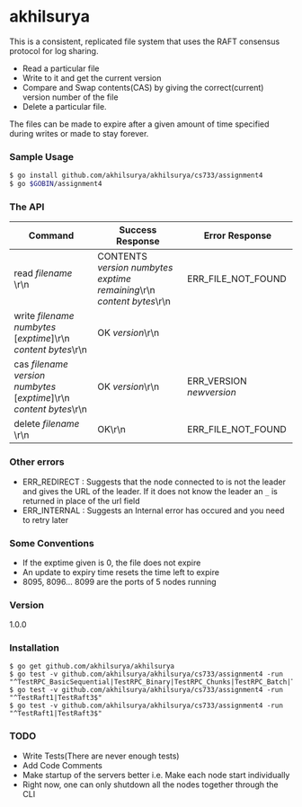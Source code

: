 # akhilsurya

This is a consistent, replicated file system that uses the RAFT consensus protocol for log sharing.
- Read a particular file
- Write to it and get the current version
- Compare and Swap contents(CAS) by giving the correct(current) version number of the file
- Delete a particular file.
 
The files can be made to expire after a given amount of time specified during writes  or made to stay forever.
### Sample Usage

``` sh
$ go install github.com/akhilsurya/akhilsurya/cs733/assignment4
$ go $GOBIN/assignment4
```
### The API
| Command  | Success Response | Error Response
|----------|-----|----------|
|read _filename_ \r\n| CONTENTS _version_ _numbytes_ _exptime remaining_\r\n <br> _content bytes_\r\n <br>| ERR_FILE_NOT_FOUND
|write _filename_ _numbytes_ [_exptime_]\r\n<br>_content bytes_\r\n| OK _version_\r\n| |
|cas _filename_ _version_ _numbytes_ [_exptime_]\r\n</br>_content bytes_\r\n| OK _version_\r\n | ERR\_VERSION _newversion_
|delete _filename_ \r\n| OK\r\n | ERR_FILE_NOT_FOUND


### Other errors
- ERR_REDIRECT <url> : Suggests that the node connected to is not the leader and gives the URL of the leader. If it does not know the leader an `_` is returned in place of the url field
- ERR_INTERNAL : Suggests an Internal error has occured and you need to retry later


### Some Conventions
- If the exptime given is 0, the file does not expire
- An update to expiry time resets the time left to expire
- 8095, 8096... 8099 are the ports of 5 nodes running

### Version
1.0.0

### Installation
    $ go get github.com/akhilsurya/akhilsurya
    $ go test -v github.com/akhilsurya/akhilsurya/cs733/assignment4 -run "^TestRPC_BasicSequential|TestRPC_Binary|TestRPC_Chunks|TestRPC_Batch|TestRPC_BasicTimer|TestRPC_ConcurrentWrites|TestRPC_ConcurrentCas|TestRPC_KillLeader$"
    $ go test -v github.com/akhilsurya/akhilsurya/cs733/assignment4 -run "^TestRaft1|TestRaft3$"
    $ go test -v github.com/akhilsurya/akhilsurya/cs733/assignment4 -run "^TestRaft1|TestRaft3$"




### TODO

 - Write Tests(There are never enough tests)
 - Add Code Comments
 - Make startup of the servers better i.e. Make each node start individually
 - Right now, one can only shutdown all the nodes together through the CLI





